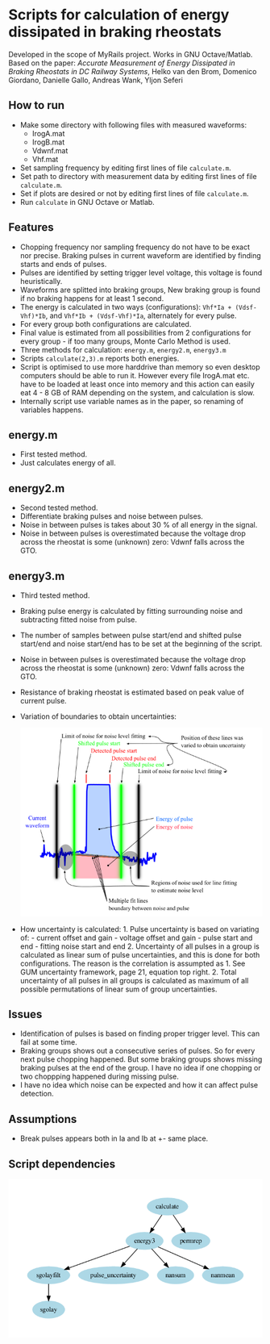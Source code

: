 # Scripts for calculation of energy dissipated in braking rheostats
Developed in the scope of MyRails project. Works in GNU Octave/Matlab. Based on the paper: *Accurate
Measurement of Energy Dissipated in Braking Rheostats in DC Railway Systems*, Helko van den Brom,
Domenico Giordano, Danielle Gallo, Andreas Wank, Yljon Seferi

## How to run
- Make some directory with following files with measured waveforms:
    - IrogA.mat
    - IrogB.mat
    - Vdwnf.mat
    - Vhf.mat
- Set sampling frequency by editing first lines of file ```calculate.m```.
- Set path to directory with measurement data by editing first lines of file ```calculate.m```.
- Set if plots are desired or not by editing first lines of file ```calculate.m```.
- Run ```calculate``` in GNU Octave or Matlab.

## Features
- Chopping frequency nor sampling frequency do not have to be exact nor precise. Braking pulses in current waveform are identified by finding starts and ends of pulses.
- Pulses are identified by setting trigger level voltage, this voltage is found heuristically.
- Waveforms are splitted into braking groups, New braking group is found if no braking happens for at least 1 second.
- The energy is calculated in two ways (configurations): ```Vhf*Ia + (Vdsf-Vhf)*Ib```, and ```Vhf*Ib + (Vdsf-Vhf)*Ia```,
  alternately for every pulse.
- For every group both configurations are calculated.
- Final value is estimated from all possibilities from 2 configurations for every group - if too
  many groups, Monte Carlo Method is used.
- Three methods for calculation: ```energy.m```, ```energy2.m```, ```energy3.m```
- Scripts ```calculate(2,3).m``` reports both energies.
- Script is optimised to use more harddrive than memory so even desktop computers should be able to
  run it. However every file IrogA.mat etc. have to be loaded at least once into memory and this
  action can easily eat 4 - 8 GB of RAM depending on the system, and calculation is slow.
- Internally script use variable names as in the paper, so renaming of variables happens.

## energy.m
- First tested method.
- Just calculates energy of all.

## energy2.m
- Second tested method.
- Differentiate braking pulses and noise between pulses.
- Noise in between pulses is takes about 30 % of all energy in the signal.
- Noise in between pulses is overestimated because the voltage drop across the rheostat is some (unknown) zero: Vdwnf falls across the GTO.

## energy3.m
- Third tested method.
- Braking pulse energy is calculated by fitting surrounding noise and subtracting fitted noise from
  pulse.
- The number of samples between pulse start/end and shifted pulse start/end and noise start/end has
  to be set at the beginning of the script.
- Noise in between pulses is overestimated because the voltage drop across the rheostat is some (unknown) zero: Vdwnf falls across the GTO.
- Resistance of braking rheostat is estimated based on peak value of current pulse.
- Variation of boundaries to obtain uncertainties:

  ![](doc/pulse_fitting_explanation.png)

- How uncertainty is calculated:
        1. Pulse uncertainty is based on variating of:
                - current offset and gain
                - voltage offset and gain
                - pulse start and end
                - fitting noise start and end
        2. Uncertainty of all pulses in a group is calculated as linear sum of pulse uncertainties, and this is done for both configurations. The reason is the correlation is assumpted as 1. See GUM uncertainty framework, page 21, equation top right.
        2. Total uncertainty of all pulses in all groups is calculated as maximum of all possible permutations of linear sum of group uncertainties.

## Issues
- Identification of pulses is based on finding proper trigger level. This can fail at some time.
- Braking groups shows out a consecutive series of pulses. So for every next pulse chopping
  happened. But some braking groups shows missing braking pulses at the end of the group. I have no
  idea if one chopping or two choppping happened during missing pulse.
- I have no idea which noise can be expected and how it can affect pulse detection.

## Assumptions
- Break pulses appears both in Ia and Ib at +- same place.

## Script dependencies
![](doc/calculate_dependency.png)
